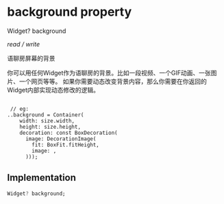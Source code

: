 


# background property







Widget? background
  
_<span class="feature">read / write</span>_



<p>语聊房屏幕的背景</p>
<p>你可以用任何Widget作为语聊房的背景。比如一段视频、一个GIF动画、一张图片、一个网页等等。
如果你需要动态改变背景内容，那么你需要在你返回的Widget内部实现动态修改的逻辑。</p>
<pre class="language-dart"><code class="language-dart">
 // eg:
..background = Container(
    width: size.width,
    height: size.height,
    decoration: const BoxDecoration(
      image: DecorationImage(
        fit: BoxFit.fitHeight,
        image: ,
      )));
</code></pre>



## Implementation

```dart
Widget? background;
```







